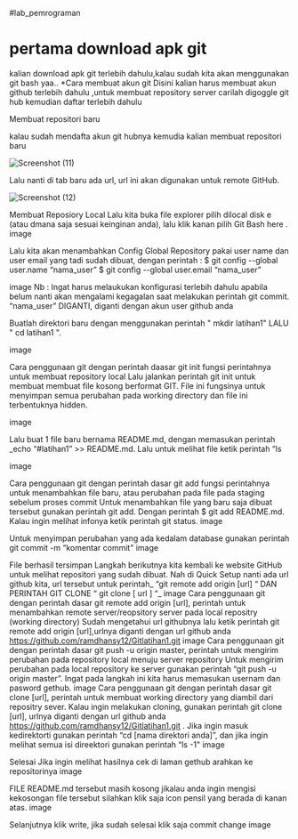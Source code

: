 #lab_pemrograman
# pertama download apk git
kalian download apk git terlebih dahulu,kalau sudah kita akan menggunakan git bash yaa..
*Cara membuat akun git
Disini kalian harus membuat akun github terlebih dahulu ,untuk membuat repository server carilah digoggle git hub kemudian daftar terlebih dahulu

Membuat repositori baru

kalau sudah mendafta akun git hubnya kemudia kalian membuat repositori baru

![Screenshot (11)](https://user-images.githubusercontent.com/115714443/196077347-aa017877-f513-43c3-811d-6297595be26f.png)

Lalu nanti di tab baru ada url, url ini akan digunakan untuk remote GitHub.

![Screenshot (12)](https://user-images.githubusercontent.com/115714443/196077659-0abbc672-a91c-4806-9c48-f74f0259bf77.png)

Membuat Reposiory Local
Lalu kita buka file explorer pilih dilocal disk e (atau dmana saja sesuai keinginan anda), lalu klik kanan pilih Git Bash here . image

Lalu kita akan menambahkan Config Global Repository pakai user name dan user email yang tadi sudah dibuat, dengan perintah : $ git config --global user.name “nama_user” $ git config --global user.email “nama_user”

image Nb : Ingat harus melaukukan konfigurasi terlebih dahulu apabila belum nanti akan mengalami kegagalan saat melakukan perintah git commit. “nama_user” DIGANTI, diganti dengan akun user github anda

Buatlah direktori baru dengan menggunakan perintah " mkdir latihan1" LALU " cd latihan1 ".

image

Cara penggunaan git dengan perintah daasar git init fungsi perintahnya untuk membuat repository local
Lalu jalankan perintah git init untuk membuat membuat file kosong berformat GIT. File ini fungsinya untuk menyimpan semua perubahan pada working directory dan file ini terbentuknya hidden.

image

Lalu buat 1 file baru bernama README.md, dengan memasukan perintah _echo “#latihan1” >> README.md. Lalu untuk melihat file ketik perintah “ls

image

Cara penggunaan git dengan perintah dasar git add fungsi perintahnya untuk menambahkan file baru, atau perubahan pada file pada staging sebelum proses commit
Untuk menambahkan file yang baru saja dibuat tersebut gunakan perintah git add. Dengan perintah $ git add README.md. Kalau ingin melihat infonya ketik perintah git status. image

Untuk menyimpan perubahan yang ada kedalam database gunakan perintah git commit -m “komentar commit" image

File berhasil tersimpan
Langkah berikutnya kita kembali ke website GitHub untuk melihat repositori yang sudah dibuat. Nah di Quick Setup nanti ada url github kita, url tersebut untuk perintah_ “git remote add origin [url] “ DAN PERINTAH GIT CLONE “ git clone [ url ] “_ image
Cara penggunaan git dengan perintah dasar git remote add origin [url], perintah untuk menambahkan remote server/reopsitory server pada local repositry (working directory)
Sudah mengetahui url githubnya lalu ketik perintah git remote add origin [url],urlnya diganti dengan url github anda https://github.com/ramdhansy12/Gitlatihan1.git image
Cara penggunaan git dengan perintah dasar git push -u origin master, perintah untuk mengirim perubahan pada repository local menuju server repository
Untuk mengirim perubahan pada local repository ke server gunakan perintah “git push -u origin master”. Ingat pada langkah ini kita harus memasukan usernam dan pasword gethub. image
Cara penggunaan git dengan perintah dasar git clone [url], perintah untuk membuat working directory yang diambil dari repositry sever.
Kalau ingin melakukan cloning, gunakan perintah git clone [url], urlnya diganti dengan url github anda https://github.com/ramdhansy12/Gitlatihan1.git . Jika ingin masuk kedirektorti gunakan perintah “cd [nama direktori anda]”, dan jika ingin melihat semua isi direektori gunakan perintah “ls -1" image

Selesai Jika ingin melihat hasilnya cek di laman gethub arahkan ke repositorinya image

FILE README.md tersebut masih kosong jikalau anda ingin mengisi kekosongan file tersebut silahkan klik saja icon pensil yang berada di kanan atas.
image

Selanjutnya klik write, jika sudah selesai klik saja commit change
image
